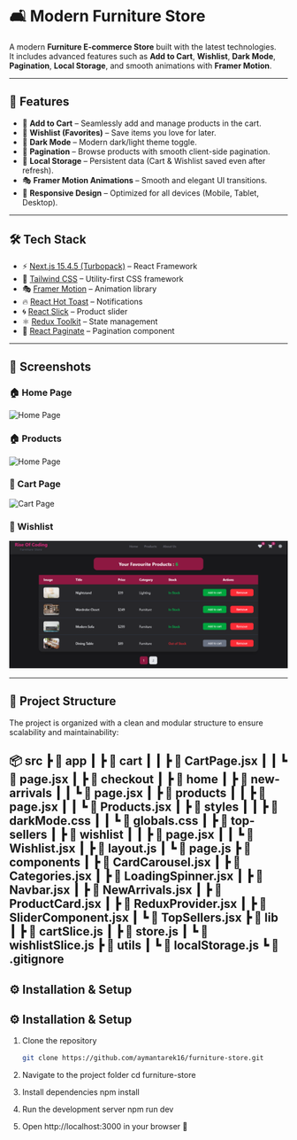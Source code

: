 # 🛋️ Modern Furniture Store

A modern **Furniture E-commerce Store** built with the latest technologies.  
It includes advanced features such as **Add to Cart**, **Wishlist**, **Dark Mode**, **Pagination**, **Local Storage**, and smooth animations with **Framer Motion**.

---

## 🚀 Features

- 🛒 **Add to Cart** – Seamlessly add and manage products in the cart.  
- 💖 **Wishlist (Favorites)** – Save items you love for later.  
- 🌙 **Dark Mode** – Modern dark/light theme toggle.  
- 📑 **Pagination** – Browse products with smooth client-side pagination.  
- 💾 **Local Storage** – Persistent data (Cart & Wishlist saved even after refresh).  
- 🎭 **Framer Motion Animations** – Smooth and elegant UI transitions.  
- 📱 **Responsive Design** – Optimized for all devices (Mobile, Tablet, Desktop).  

---

## 🛠️ Tech Stack

- ⚡ [Next.js 15.4.5 (Turbopack)](https://nextjs.org/) – React Framework  
- 🎨 [Tailwind CSS](https://tailwindcss.com/) – Utility-first CSS framework  
- 🎭 [Framer Motion](https://www.framer.com/motion/) – Animation library  
- 🔥 [React Hot Toast](https://react-hot-toast.com/) – Notifications  
- 🌀 [React Slick](https://react-slick.neostack.com/) – Product slider  
- ⚛️ [Redux Toolkit](https://redux-toolkit.js.org/) – State management  
- 📖 [React Paginate](https://github.com/AdeleD/react-paginate) – Pagination component  

---

## 📸 Screenshots

### 🏠 Home Page
![Home Page](./screenshots/home.png)


### 🏠 Products
![Home Page](./products.png)

### 🛒 Cart Page
![Cart Page](./cartPage.png)

### 💖 Wishlist
![Wishlist](./screenshots/wishlist.png)

---

## 📂 Project Structure

The project is organized with a clean and modular structure to ensure scalability and maintainability:

📦 src
┣ 📂 app
┃ ┣ 📂 cart
┃ ┃ ┣ 📜 CartPage.jsx
┃ ┃ ┗ 📜 page.jsx
┃ ┣ 📂 checkout
┃ ┣ 📂 home
┃ ┣ 📂 new-arrivals
┃ ┃ ┗ 📜 page.jsx
┃ ┣ 📂 products
┃ ┃ ┣ 📜 page.jsx
┃ ┃ ┗ 📜 Products.jsx
┃ ┣ 📂 styles
┃ ┃ ┣ 📜 darkMode.css
┃ ┃ ┗ 📜 globals.css
┃ ┣ 📂 top-sellers
┃ ┣ 📂 wishlist
┃ ┃ ┣ 📜 page.jsx
┃ ┃ ┗ 📜 Wishlist.jsx
┃ ┣ 📜 layout.js
┃ ┗ 📜 page.js
┣ 📂 components
┃ ┣ 📜 CardCarousel.jsx
┃ ┣ 📜 Categories.jsx
┃ ┣ 📜 LoadingSpinner.jsx
┃ ┣ 📜 Navbar.jsx
┃ ┣ 📜 NewArrivals.jsx
┃ ┣ 📜 ProductCard.jsx
┃ ┣ 📜 ReduxProvider.jsx
┃ ┣ 📜 SliderComponent.jsx
┃ ┗ 📜 TopSellers.jsx
┣ 📂 lib
┃ ┣ 📜 cartSlice.js
┃ ┣ 📜 store.js
┃ ┗ 📜 wishlistSlice.js
┣ 📂 utils
┃ ┗ 📜 localStorage.js
┗ 📜 .gitignore
---

## ⚙️ Installation & Setup

## ⚙️ Installation & Setup

1. Clone the repository  
   ```bash
   git clone https://github.com/aymantarek16/furniture-store.git

2. Navigate to the project folder
cd furniture-store


3. Install dependencies
npm install


4. Run the development server
npm run dev

5. Open http://localhost:3000 in your browser 🚀
